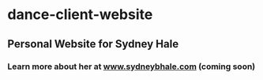 # dance-client-website

## Personal Website for Sydney Hale

### Learn more about her at www.sydneybhale.com (coming soon)
